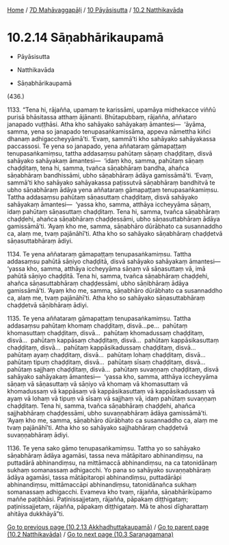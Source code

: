 
[Home](/) / [7D Mahāvaggapāḷi](../../../7D.md) / [10 Pāyāsisutta](../../10.md) / [10.2 Natthikavāda](../10.2.md)

# 10.2.14 Sāṇabhārikaupamā

* Pāyāsisutta

* Natthikavāda

* Sāṇabhārikaupamā

(436.)

1133\. “Tena hi, rājañña, upamaṃ te karissāmi, upamāya midhekacce viññū purisā bhāsitassa atthaṃ ājānanti. Bhūtapubbaṃ, rājañña, aññataro janapado vuṭṭhāsi. Atha kho sahāyako sahāyakaṃ āmantesi—  ‘āyāma, samma, yena so janapado tenupasaṅkamissāma, appeva nāmettha kiñci dhanaṃ adhigaccheyyāmā’ti. ‘Evaṃ, sammā’ti kho sahāyako sahāyakassa paccassosi. Te yena so janapado, yena aññataraṃ gāmapaṭṭaṃ tenupasaṅkamiṃsu, tattha addasaṃsu pahūtaṃ sāṇaṃ chaḍḍitaṃ, disvā sahāyako sahāyakaṃ āmantesi—  ‘idaṃ kho, samma, pahūtaṃ sāṇaṃ chaḍḍitaṃ, tena hi, samma, tvañca sāṇabhāraṃ bandha, ahañca sāṇabhāraṃ bandhissāmi, ubho sāṇabhāraṃ ādāya gamissāmā’ti. ‘Evaṃ, sammā’ti kho sahāyako sahāyakassa paṭissutvā sāṇabhāraṃ bandhitvā te ubho sāṇabhāraṃ ādāya yena aññataraṃ gāmapaṭṭaṃ tenupasaṅkamiṃsu. Tattha addasaṃsu pahūtaṃ sāṇasuttaṃ chaḍḍitaṃ, disvā sahāyako sahāyakaṃ āmantesi—  ‘yassa kho, samma, atthāya iccheyyāma sāṇaṃ, idaṃ pahūtaṃ sāṇasuttaṃ chaḍḍitaṃ. Tena hi, samma, tvañca sāṇabhāraṃ chaḍḍehi, ahañca sāṇabhāraṃ chaḍḍessāmi, ubho sāṇasuttabhāraṃ ādāya gamissāmā’ti. ‘Ayaṃ kho me, samma, sāṇabhāro dūrābhato ca susannaddho ca, alaṃ me, tvaṃ pajānāhī’ti. Atha kho so sahāyako sāṇabhāraṃ chaḍḍetvā sāṇasuttabhāraṃ ādiyi.

1134\. Te yena aññataraṃ gāmapaṭṭaṃ tenupasaṅkamiṃsu. Tattha addasaṃsu pahūtā sāṇiyo chaḍḍitā, disvā sahāyako sahāyakaṃ āmantesi—  ‘yassa kho, samma, atthāya iccheyyāma sāṇaṃ vā sāṇasuttaṃ vā, imā pahūtā sāṇiyo chaḍḍitā. Tena hi, samma, tvañca sāṇabhāraṃ chaḍḍehi, ahañca sāṇasuttabhāraṃ chaḍḍessāmi, ubho sāṇibhāraṃ ādāya gamissāmā’ti. ‘Ayaṃ kho me, samma, sāṇabhāro dūrābhato ca susannaddho ca, alaṃ me, tvaṃ pajānāhī’ti. Atha kho so sahāyako sāṇasuttabhāraṃ chaḍḍetvā sāṇibhāraṃ ādiyi.

1135\. Te yena aññataraṃ gāmapaṭṭaṃ tenupasaṅkamiṃsu. Tattha addasaṃsu pahūtaṃ khomaṃ chaḍḍitaṃ, disvā…pe…  pahūtaṃ khomasuttaṃ chaḍḍitaṃ, disvā…  pahūtaṃ khomadussaṃ chaḍḍitaṃ, disvā…  pahūtaṃ kappāsaṃ chaḍḍitaṃ, disvā…  pahūtaṃ kappāsikasuttaṃ chaḍḍitaṃ, disvā…  pahūtaṃ kappāsikadussaṃ chaḍḍitaṃ, disvā…  pahūtaṃ ayaṃ chaḍḍitaṃ, disvā…  pahūtaṃ lohaṃ chaḍḍitaṃ, disvā…  pahūtaṃ tipuṃ chaḍḍitaṃ, disvā…  pahūtaṃ sīsaṃ chaḍḍitaṃ, disvā…  pahūtaṃ sajjhaṃ chaḍḍitaṃ, disvā…  pahūtaṃ suvaṇṇaṃ chaḍḍitaṃ, disvā sahāyako sahāyakaṃ āmantesi—  ‘yassa kho, samma, atthāya iccheyyāma sāṇaṃ vā sāṇasuttaṃ vā sāṇiyo vā khomaṃ vā khomasuttaṃ vā khomadussaṃ vā kappāsaṃ vā kappāsikasuttaṃ vā kappāsikadussaṃ vā ayaṃ vā lohaṃ vā tipuṃ vā sīsaṃ vā sajjhaṃ vā, idaṃ pahūtaṃ suvaṇṇaṃ chaḍḍitaṃ. Tena hi, samma, tvañca sāṇabhāraṃ chaḍḍehi, ahañca sajjhabhāraṃ chaḍḍessāmi, ubho suvaṇṇabhāraṃ ādāya gamissāmā’ti. ‘Ayaṃ kho me, samma, sāṇabhāro dūrābhato ca susannaddho ca, alaṃ me tvaṃ pajānāhī’ti. Atha kho so sahāyako sajjhabhāraṃ chaḍḍetvā suvaṇṇabhāraṃ ādiyi.

1136\. Te yena sako gāmo tenupasaṅkamiṃsu. Tattha yo so sahāyako sāṇabhāraṃ ādāya agamāsi, tassa neva mātāpitaro abhinandiṃsu, na puttadārā abhinandiṃsu, na mittāmaccā abhinandiṃsu, na ca tatonidānaṃ sukhaṃ somanassaṃ adhigacchi. Yo pana so sahāyako suvaṇṇabhāraṃ ādāya agamāsi, tassa mātāpitaropi abhinandiṃsu, puttadārāpi abhinandiṃsu, mittāmaccāpi abhinandiṃsu, tatonidānañca sukhaṃ somanassaṃ adhigacchi. Evameva kho tvaṃ, rājañña, sāṇabhārikūpamo maññe paṭibhāsi. Paṭinissajjetaṃ, rājañña, pāpakaṃ diṭṭhigataṃ; paṭinissajjetaṃ, rājañña, pāpakaṃ diṭṭhigataṃ. Mā te ahosi dīgharattaṃ ahitāya dukkhāyā”ti.

[Go to previous page (10.2.13 Akkhadhuttakaupamā)](10.2.13.md) / [Go to parent page (10.2 Natthikavāda)](../10.2.md) / [Go to next page (10.3 Saraṇagamana)](../10.3.md)


